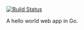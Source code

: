 [![Build Status](https://api.travis-ci.org/wenism/hellowebapp.svg)](https://travis-ci.org/wenism/hellowebapp)

A hello world web app in Go.